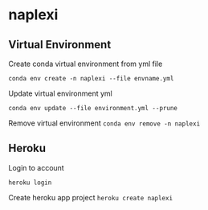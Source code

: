 # naplexi

## Virtual Environment
Create conda virtual environment from yml file

``` conda env create -n naplexi --file envname.yml ```

Update virtual environment yml

``` conda env update --file environment.yml --prune ```

Remove virtual environment
``` conda env remove -n naplexi ```


## Heroku

Login to account

```heroku login```


Create heroku app project
```heroku create naplexi```